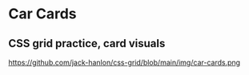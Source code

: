 # Car Cards
## CSS grid practice, card visuals
https://github.com/jack-hanlon/css-grid/blob/main/img/car-cards.png
